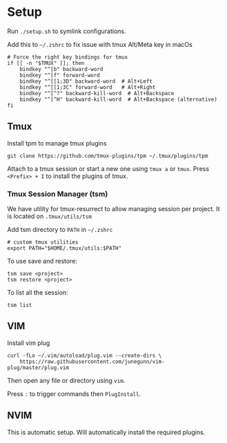 # Setup
Run `./setup.sh` to symlink configurations.

Add this to `~/.zshrc` to fix issue with tmux Alt/Meta key in macOs

```
# Force the right key bindings for tmux
if [[ -n "$TMUX" ]]; then
    bindkey "^[b" backward-word
    bindkey "^[f" forward-word
    bindkey "^[[1;3D" backward-word  # Alt+Left
    bindkey "^[[1;3C" forward-word   # Alt+Right
    bindkey "^[^?" backward-kill-word  # Alt+Backspace
    bindkey "^[^H" backward-kill-word  # Alt+Backspace (alternative)
fi
```

## Tmux

Install tpm to manage tmux plugins
```
git clone https://github.com/tmux-plugins/tpm ~/.tmux/plugins/tpm
```

Attach to a tmux session or start a new one using `tmux a` or `tmux`. Press `<Prefix> + I` to install the plugins of tmux.

### Tmux Session Manager (tsm)
We have utility for tmux-resurrect to allow managing session per project. It is located on `.tmux/utils/tsm`

Add tsm directory to `PATH` in `~/.zshrc`

```
# custom tmux utilities 
export PATH="$HOME/.tmux/utils:$PATH"
```

To use save and restore:
```
tsm save <project>
tsm restore <project>
```

To list all the session:
```
tsm list
```

## VIM

Install vim plug
```
curl -fLo ~/.vim/autoload/plug.vim --create-dirs \
    https://raw.githubusercontent.com/junegunn/vim-plug/master/plug.vim
```

Then open any file or directory using `vim`.

Press `:` to trigger commands then `PlugInstall`.

## NVIM
This is automatic setup. Will automatically install the required plugins.

